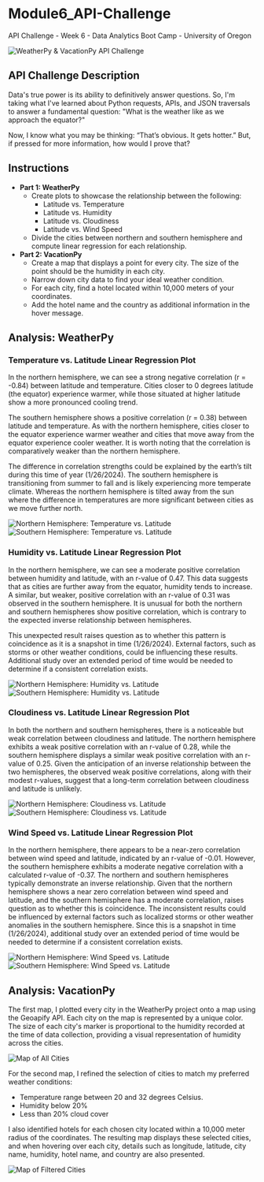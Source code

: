 # Module6_API-Challenge
API Challenge - Week 6 - Data Analytics Boot Camp - University of Oregon

![WeatherPy & VacationPy API Challenge](images/Weather-VacationBanner.jpg)

## API Challenge Description
Data's true power is its ability to definitively answer questions. So, I'm taking what I've learned about Python requests, APIs, and JSON traversals to answer a fundamental question: "What is the weather like as we approach the equator?"

Now, I know what you may be thinking: “That’s obvious. It gets hotter.” But, if pressed for more information, how would I prove that?

## Instructions
- **Part 1:  WeatherPy**
  - Create plots to showcase the relationship between the following:  
    - Latitude vs. Temperature
    - Latitude vs. Humidity
    - Latitude vs. Cloudiness
    - Latitude vs. Wind Speed
  - Divide the cities between northern and southern hemisphere and compute linear regression for each relationship.
- **Part 2:  VacationPy**
  - Create a map that displays a point for every city.  The size of the point should be the humidity in each city.
  - Narrow down city data to find your ideal weather condition. 
  - For each city, find a hotel located within 10,000 meters of your coordinates.
  - Add the hotel name and the country as additional information in the hover message.

## Analysis:  WeatherPy

###  Temperature vs. Latitude Linear Regression Plot
In the northern hemisphere, we can see a strong negative correlation (r = -0.84) between latitude and temperature.  Cities closer to 0 degrees latitude (the equator) experience warmer, while those situated at higher latitude show a more pronounced cooling trend.

The southern hemisphere shows a positive correlation (r = 0.38) between latitude and temperature.  As with the northern hemisphere, cities closer to the equator experience warmer weather and cities that move away from the equator experience cooler weather.  It is worth noting that the correlation is comparatively weaker than the northern hemisphere.  

The difference in correlation strengths could be explained by the earth’s tilt during this time of year (1/26/2024).  The southern hemisphere is transitioning from summer to fall and is likely experiencing more temperate climate.  Whereas the northern hemisphere is tilted away from the sun where the difference in temperatures are more significant between cities as we move further north.

![Northern Hemisphere:  Temperature vs. Latitude](output_data/North-Temp.png)
![Southern Hemisphere:  Temperature vs. Latitude](output_data/South-Temp.png)

### Humidity vs. Latitude Linear Regression Plot

In the northern hemisphere, we can see a moderate positive correlation between humidity and latitude, with an r-value of 0.47.  This data suggests that as cities are further away from the equator, humidity tends to increase.  A similar, but weaker, positive correlation with an r-value of 0.31 was observed in the southern hemisphere.    It is unusual for both the northern and southern hemispheres show positive correlation, which is contrary to the expected inverse relationship between hemispheres.

This unexpected result raises question as to whether this pattern is coincidence as it is a snapshot in time (1/26/2024).  External factors, such as storms or other weather conditions, could be influencing these results.  Additional study over an extended period of time would be needed to determine if a consistent correlation exists. 

![Northern Hemisphere:  Humidity vs. Latitude](output_data/North-Humid.png)
![Southern Hemisphere:  Humidity vs. Latitude](output_data/South-Humid.png)

### Cloudiness vs. Latitude Linear Regression Plot

In both the northern and southern hemispheres, there is a noticeable but weak correlation between cloudiness and latitude. The northern hemisphere exhibits a weak positive correlation with an r-value of 0.28, while the southern hemisphere displays a similar weak positive correlation with an r-value of 0.25. Given the anticipation of an inverse relationship between the two hemispheres, the observed weak positive correlations, along with their modest r-values, suggest that a long-term correlation between cloudiness and latitude is unlikely.

![Northern Hemisphere:  Cloudiness vs. Latitude](output_data/North-Cloud.png)
![Southern Hemisphere:  Cloudiness vs. Latitude](output_data/South-Cloud.png)

### Wind Speed vs. Latitude Linear Regression Plot

In the northern hemisphere, there appears to be a near-zero correlation between wind speed and latitude, indicated by an r-value of -0.01. However, the southern hemisphere exhibits a moderate negative correlation with a calculated r-value of -0.37.  The northern and southern hemispheres typically demonstrate an inverse relationship.  Given that the northern hemisphere shows a near zero correlation between wind speed and latitude, and the southern hemisphere has a moderate correlation, raises question as to whether this is coincidence.  The inconsistent results could be influenced by external factors such as localized storms or other weather anomalies in the southern hemisphere. Since this is a snapshot in time (1/26/2024), additional study over an extended period of time would be needed to determine if a consistent correlation exists.

![Northern Hemisphere:  Wind Speed vs. Latitude](output_data/North-Wind.png)
![Southern Hemisphere:  Wind Speed vs. Latitude](output_data/South-Wind.png)

## Analysis:  VacationPy

The first map, I plotted every city in the WeatherPy project onto a map using the Geoapify API.  Each city on the map is represented by a unique color. The size of each city's marker is proportional to the humidity recorded at the time of data collection, providing a visual representation of humidity across the cities.

![Map of All Cities](images/MapAllCities.JPG)

For the second map, I refined the selection of cities to match my preferred weather conditions:
- Temperature range between 20 and 32 degrees Celsius.
- Humidity below 20%
- Less than 20% cloud cover

I also identified hotels for each chosen city located within a 10,000 meter radius of the coordinates. The resulting map displays these selected cities, and when hovering over each city, details such as longitude, latitude, city name, humidity, hotel name, and country are also presented.

![Map of Filtered Cities](images/MapFilteredCities.JPG)
